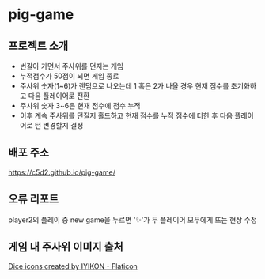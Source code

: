 # pig-game
## 프로젝트 소개
+ 번갈아 가면서 주사위를 던지는 게임
+ 누적점수가 50점이 되면 게임 종료
+ 주사위 숫자(1~6)가 랜덤으로 나오는데 1 혹은 2가 나올 경우 현재 점수를 초기화하고 다음 플레이어로 전환
+ 주사위 숫자 3~6은 현재 점수에 점수 누적
+ 이후 계속 주사위를 던질지 홀드하고 현재 점수를 누적 점수에 더한 후 다음 플레이어로 턴 변경할지 결정

## 배포 주소
https://c5d2.github.io/pig-game/

## 오류 리포트
player2의 플레이 중 new game을 누르면 '✨'가 두 플레이어 모두에게 뜨는 현상 수정

## 게임 내 주사위 이미지 출처
<a href="https://www.flaticon.com/free-icons/dice" title="dice icons">Dice icons created by IYIKON - Flaticon</a>
